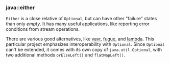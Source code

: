 ### java::either

`Either` is a close relative of `Optional`, but can have other "failure" states than only *empty*.
It has many useful applications, like reporting error conditions from stream operations.

There are various good alternatives,
like [vavr](https://github.com/vavr-io/vavr), [fugue](https://bitbucket.org/atlassian/fugue/src/master/), and [lambda](https://github.com/palatable/lambda).
This particular project emphasizes interoperability with `Optional`.
Since `Optional` can't be extended, it comes with its own copy of `java.util.Optional`,
with two additional methods `orElseLeft()` and `flatMapLeft()`.

